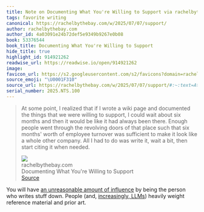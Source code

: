```yaml
---
title: Note on Documenting What You're Willing to Support via rachelbythebay.com
tags: favorite writing
canonical: https://rachelbythebay.com/w/2025/07/07/support/
author: rachelbythebay.com
author_id: 4a03091e24b72def5e9349b9267e0b08
book: 53376544
book_title: Documenting What You're Willing to Support
hide_title: true
highlight_id: 914921262
readwise_url: https://readwise.io/open/914921262
image:
favicon_url: https://s2.googleusercontent.com/s2/favicons?domain=rachelbythebay.com
source_emoji: "\U0001F310"
source_url: https://rachelbythebay.com/w/2025/07/07/support/#:~:text=At%20some%20point%2C,it%20when%20needed.
serial_number: 2025.NTS.100
---
```

> At some point, I realized that if I wrote a wiki page and documented the things that we were willing to support, I could wait about six months and then it would be like it had always been there. Enough people went through the revolving doors of that place such that six months' worth of employee turnover was sufficient to make it look like a whole other company. All I had to do was write it, wait a bit, then start citing it when needed.
> <div class="quoteback-footer"><div class="quoteback-avatar"><img class="mini-favicon" src="https://s2.googleusercontent.com/s2/favicons?domain=rachelbythebay.com"></div><div class="quoteback-metadata"><div class="metadata-inner"><span style="display:none">FROM:</span><div aria-label="rachelbythebay.com" class="quoteback-author"> rachelbythebay.com</div><div aria-label="Documenting What You're Willing to Support" class="quoteback-title"> Documenting What You're Willing to Support</div></div></div><div class="quoteback-backlink"><a target="_blank" aria-label="go to the full text of this quotation" rel="noopener" href="https://rachelbythebay.com/w/2025/07/07/support/#:~:text=At%20some%20point%2C,it%20when%20needed." class="quoteback-arrow"> Source</a></div></div>

You will have [an unreasonable amount of influence](https://www.joshbeckman.org/notes/884465428) by being the person who writes stuff down. People (and, [increasingly, LLMs](https://www.joshbeckman.org/notes/884224560)) heavily weight reference material and prior art.